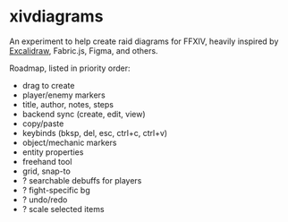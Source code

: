 # xivdiagrams

An experiment to help create raid diagrams for FFXIV, heavily inspired by [Excalidraw](https://excalidraw.com/), Fabric.js, Figma, and others.

Roadmap, listed in priority order:

- drag to create
- player/enemy markers
- title, author, notes, steps
- backend sync (create, edit, view)
- copy/paste
- keybinds (bksp, del, esc, ctrl+c, ctrl+v)
- object/mechanic markers
- entity properties
- freehand tool
- grid, snap-to
- ? searchable debuffs for players
- ? fight-specific bg
- ? undo/redo
- ? scale selected items